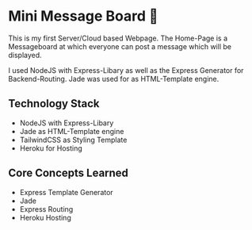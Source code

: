 # Mini Message Board :speech_balloon:

This is my first Server/Cloud based Webpage. The Home-Page is a Messageboard at which everyone can post a message which will be displayed. 

I used NodeJS with Express-Libary as well as the Express Generator for Backend-Routing. Jade was used for as HTML-Template engine. 

## Technology Stack
- NodeJS with Express-Libary
- Jade as HTML-Template engine 
- TailwindCSS as Styling Template
- Heroku for Hosting 

## Core Concepts Learned 
- Express Template Generator 
- Jade 
- Express Routing 
- Heroku Hosting

